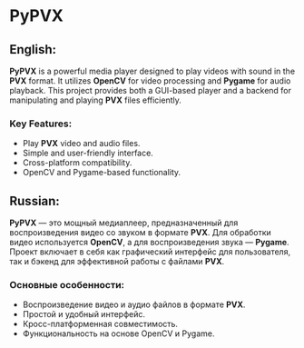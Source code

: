 # PyPVX

## English:
**PyPVX** is a powerful media player designed to play videos with sound in the **PVX** format. It utilizes **OpenCV** for video processing and **Pygame** for audio playback. This project provides both a GUI-based player and a backend for manipulating and playing **PVX** files efficiently.

### Key Features:
- Play **PVX** video and audio files.
- Simple and user-friendly interface.
- Cross-platform compatibility.
- OpenCV and Pygame-based functionality.

## Russian:
**PyPVX** — это мощный медиаплеер, предназначенный для воспроизведения видео со звуком в формате **PVX**. Для обработки видео используется **OpenCV**, а для воспроизведения звука — **Pygame**. Проект включает в себя как графический интерфейс для пользователя, так и бэкенд для эффективной работы с файлами **PVX**.

### Основные особенности:
- Воспроизведение видео и аудио файлов в формате **PVX**.
- Простой и удобный интерфейс.
- Кросс-платформенная совместимость.
- Функциональность на основе OpenCV и Pygame.
